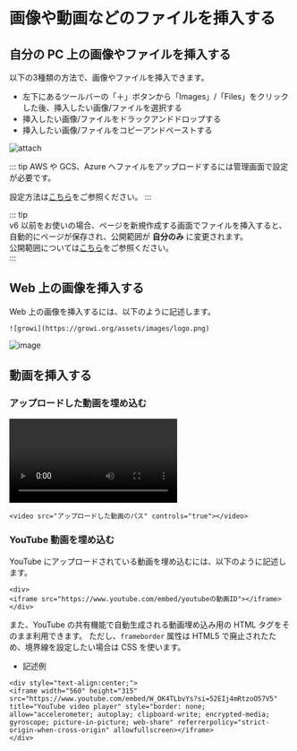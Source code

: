 # 画像や動画などのファイルを挿入する

## 自分の PC 上の画像やファイルを挿入する

以下の3種類の方法で、画像やファイルを挿入できます。

- 左下にあるツールバーの「＋」ボタンから「Images」/「Files」をクリックした後、挿入したい画像/ファイルを選択する
- 挿入したい画像/ファイルをドラックアンドドロップする
- 挿入したい画像/ファイルをコピーアンドペーストする

<img :src="$withBase('/assets/images/ja/attach.png')" alt="attach">

<ContextualBlock context="docs-growi-org">

::: tip
AWS や GCS、Azure へファイルをアップロードするには管理画面で設定が必要です。

設定方法は[こちら](/ja/admin-guide/admin-cookbook/attachment.html)をご参照ください。
:::

</ContextualBlock>

::: tip  
v6 以前をお使いの場合、ページを新規作成する画面でファイルを挿入すると、自動的にページが保存され、公開範囲が **自分のみ** に変更されます。  
公開範囲については[こちら](/ja/guide/features/authority.html)をご参照ください。  
:::  

## Web 上の画像を挿入する

Web 上の画像を挿入するには、以下のように記述します。

```
![growi](https://growi.org/assets/images/logo.png)
```

<img :src="$withBase('/assets/images/ja/add_image.png')" alt="image">

## 動画を挿入する

### アップロードした動画を埋め込む

<video> タグを使用し、動画を Markdown エディタ上でストリーミング再生できます。
ページにアップロードされている動画を埋め込むには、以下のように記述します。

```
<video src="アップロードした動画のパス" controls="true"></video>
```

### YouTube 動画を埋め込む

YouTube にアップロードされている動画を埋め込むには、以下のように記述します。

```
<div>
<iframe src="https://www.youtube.com/embed/youtubeの動画ID"></iframe>
</div>
```

また、YouTube の共有機能で自動生成される動画埋め込み用の HTML タグをそのまま利用できます。
ただし、`frameborder` 属性は HTML5 で廃止されたため、境界線を設定したい場合は CSS を使います。

- 記述例

```
<div style="text-align:center;">
<iframe width="560" height="315" src="https://www.youtube.com/embed/W_OK4TLbvYs?si=52EIj4mRtzoO57V5" title="YouTube video player" style="border: none; allow="accelerometer; autoplay; clipboard-write; encrypted-media; gyroscope; picture-in-picture; web-share" referrerpolicy="strict-origin-when-cross-origin" allowfullscreen></iframe>
</div>
```




